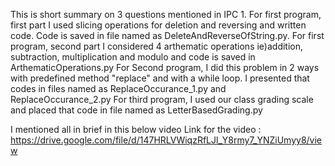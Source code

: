 This is short summary on 3 questions mentioned in IPC 1. 
For first program, first part I used slicing operations for deletion and reversing and written code. Code is saved in file named as DeleteAndReverseOfString.py. 
For first program, second part I considered 4 arthematic operations ie)addition, subtraction, multiplication and modulo and code is saved in ArthematicOperations.py
For Second program, I did this problem in 2 ways with predefined method "replace" and with a while loop. I presented that codes in files named as ReplaceOccurance_1.py 
and ReplaceOccurance_2.py
For third program, I used our class grading scale and placed that code in file named as LetterBasedGrading.py

I mentioned all in brief in this below video
Link for the video : https://drive.google.com/file/d/147HRLVWiqzRfLJl_Y8rmy7_YNZiUmyy8/view  
